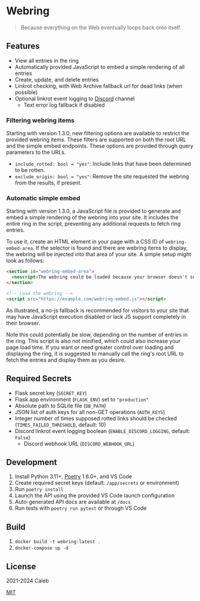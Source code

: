 # Webring

> Because everything on the Web eventually loops back onto itself.

## Features

- View all entries in the ring
- Automatically provided JavaScript to embed a simple rendering of all entries
- Create, update, and delete entries
- Linkrot checking, with Web Archive fallback url for dead links (when possible)
- Optional linkrot event logging to [Discord](https://discord.com/) channel
  - Text error log fallback if disabled

### Filtering webring items

Starting with version 1.3.0, new filtering options are available to restrict the provided webring
items. These filters are supported on both the root URL and the simple embed endpoints. These
options are provided through query parameters to the URLs.

- `include_rotted: bool = "yes"`: Include links that have been determined to be rotten.
- `exclude_origin: bool = "yes"`: Remove the site requested the webring from the results, if present.

### Automatic simple embed

Starting with version 1.3.0, a JavaScript file is provided to generate and embed a simple rendering
of the webring into your site. It includes the entire ring in the script, preventing any additional
requests to fetch ring entries.

To use it, create an HTML element in your page with a CSS ID of `webring-embed-area`.
If the selector is found and there are webring items to display, the webring will be injected
into that area of your site. A simple setup might look as follows:

```html
<section id="webring-embed-area">
  <noscript>The webring could be loaded because your browser doesn't support running JavaScript.</noscript>
</section>

<!-- Load the webring -->
<script src="https://example.com/webring-embed.js"></script>
```

As illustrated, a no-js fallback is recommended for visitors to your site that may have JavaScript
execution disabled or lack JS support completely in their browser.

Note this could potentially be slow, depending on the number of entries in the ring. This script is
also not minified, which could also increase your page load time. If you want or need greater
control over loading and displaying the ring, it is suggested to manually call the ring's root URL
to fetch the entries and display them as you desire.


## Required Secrets

- Flask secret key (`SECRET_KEY`)
- Flask app environment (`FLASK_ENV`) set to `"production"`
- Absolute path to SQLite file (`DB_PATH`)
- JSON list of auth keys for all non-GET operations (`AUTH_KEYS`)
- Integer number of times supposed rotted links should be checked (`TIMES_FAILED_THRESHOLD`, default: 10)
- Discord linkrot event logging boolean (`ENABLE_DISCORD_LOGGING`, default: `False`)
  - Discord webhook URL (`DISCORD_WEBHOOK_URL`)

## Development

1. Install Python 3.11+, [Poetry](https://python-poetry.org/) 1.6.0+, and VS Code
1. Create required secret keys (default: `/app/secrets` or environment)
1. Run `poetry install`
1. Launch the API using the provided VS Code launch configuration
1. Auto-generated API docs are available at `/docs`
1. Run tests with `poetry run pytest` or through VS Code

## Build

1. `docker build -t webring:latest .`
1. `docker-compose up -d`

## License

2021-2024 Caleb

[MIT](LICENSE)
